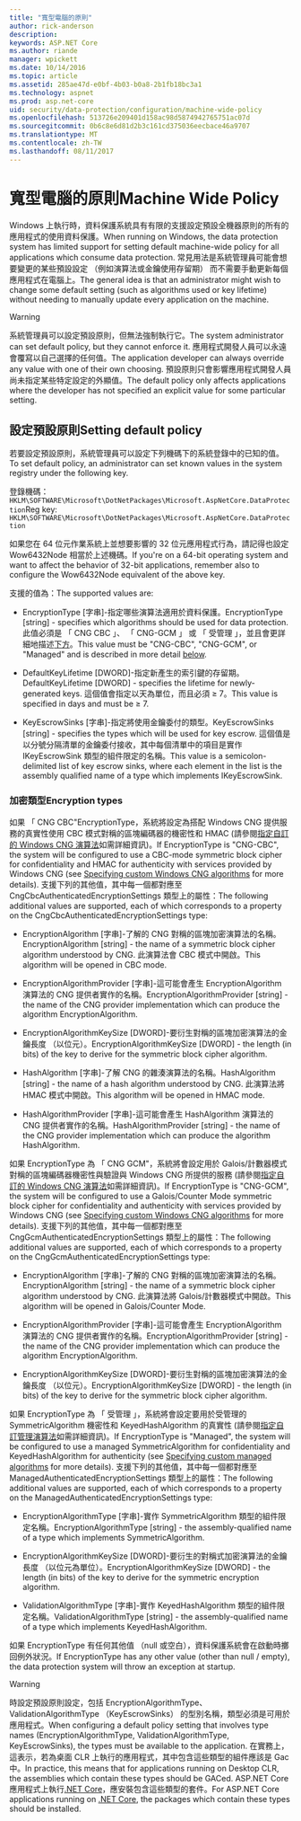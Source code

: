 ```yaml
---
title: "寬型電腦的原則"
author: rick-anderson
description: 
keywords: ASP.NET Core
ms.author: riande
manager: wpickett
ms.date: 10/14/2016
ms.topic: article
ms.assetid: 285ae47d-e0bf-4b03-b0a8-2b1fb18bc3a1
ms.technology: aspnet
ms.prod: asp.net-core
uid: security/data-protection/configuration/machine-wide-policy
ms.openlocfilehash: 513726e209401d158ac98d5874942765751ac07d
ms.sourcegitcommit: 0b6c8e6d81d2b3c161cd375036eecbace46a9707
ms.translationtype: MT
ms.contentlocale: zh-TW
ms.lasthandoff: 08/11/2017
---
```

# <a name="machine-wide-policy"></a><span data-ttu-id="f0af0-103">寬型電腦的原則</span><span class="sxs-lookup"><span data-stu-id="f0af0-103">Machine Wide Policy</span></span>

<a name=data-protection-configuration-machinewidepolicy></a>

<span data-ttu-id="f0af0-104">Windows 上執行時，資料保護系統具有有限的支援設定預設全機器原則的所有的應用程式的使用資料保護。</span><span class="sxs-lookup"><span data-stu-id="f0af0-104">When running on Windows, the data protection system has limited support for setting default machine-wide policy for all applications which consume data protection.</span></span> <span data-ttu-id="f0af0-105">常見用法是系統管理員可能會想要變更的某些預設設定 （例如演算法或金鑰使用存留期） 而不需要手動更新每個應用程式在電腦上。</span><span class="sxs-lookup"><span data-stu-id="f0af0-105">The general idea is that an administrator might wish to change some default setting (such as algorithms used or key lifetime) without needing to manually update every application on the machine.</span></span>

>[!WARNING]
> <span data-ttu-id="f0af0-106">系統管理員可以設定預設原則，但無法強制執行它。</span><span class="sxs-lookup"><span data-stu-id="f0af0-106">The system administrator can set default policy, but they cannot enforce it.</span></span> <span data-ttu-id="f0af0-107">應用程式開發人員可以永遠會覆寫以自己選擇的任何值。</span><span class="sxs-lookup"><span data-stu-id="f0af0-107">The application developer can always override any value with one of their own choosing.</span></span> <span data-ttu-id="f0af0-108">預設原則只會影響應用程式開發人員尚未指定某些特定設定的外顯值。</span><span class="sxs-lookup"><span data-stu-id="f0af0-108">The default policy only affects applications where the developer has not specified an explicit value for some particular setting.</span></span>

## <a name="setting-default-policy"></a><span data-ttu-id="f0af0-109">設定預設原則</span><span class="sxs-lookup"><span data-stu-id="f0af0-109">Setting default policy</span></span>

<span data-ttu-id="f0af0-110">若要設定預設原則，系統管理員可以設定下列機碼下的系統登錄中的已知的值。</span><span class="sxs-lookup"><span data-stu-id="f0af0-110">To set default policy, an administrator can set known values in the system registry under the following key.</span></span>

<span data-ttu-id="f0af0-111">登錄機碼：`HKLM\SOFTWARE\Microsoft\DotNetPackages\Microsoft.AspNetCore.DataProtection`</span><span class="sxs-lookup"><span data-stu-id="f0af0-111">Reg key: `HKLM\SOFTWARE\Microsoft\DotNetPackages\Microsoft.AspNetCore.DataProtection`</span></span>

<span data-ttu-id="f0af0-112">如果您在 64 位元作業系統上並想要影響的 32 位元應用程式行為，請記得也設定 Wow6432Node 相當於上述機碼。</span><span class="sxs-lookup"><span data-stu-id="f0af0-112">If you're on a 64-bit operating system and want to affect the behavior of 32-bit applications, remember also to configure the Wow6432Node equivalent of the above key.</span></span>

<span data-ttu-id="f0af0-113">支援的值為：</span><span class="sxs-lookup"><span data-stu-id="f0af0-113">The supported values are:</span></span>

* <span data-ttu-id="f0af0-114">EncryptionType [字串]-指定哪些演算法適用於資料保護。</span><span class="sxs-lookup"><span data-stu-id="f0af0-114">EncryptionType [string] - specifies which algorithms should be used for data protection.</span></span> <span data-ttu-id="f0af0-115">此值必須是 「 CNG CBC 」、 「 CNG-GCM 」 或 「 受管理 」，並且會更詳細地描述[下方](#data-protection-encryption-types)。</span><span class="sxs-lookup"><span data-stu-id="f0af0-115">This value must be "CNG-CBC", "CNG-GCM", or "Managed" and is described in more detail [below](#data-protection-encryption-types).</span></span>

* <span data-ttu-id="f0af0-116">DefaultKeyLifetime [DWORD]-指定新產生的索引鍵的存留期。</span><span class="sxs-lookup"><span data-stu-id="f0af0-116">DefaultKeyLifetime [DWORD] - specifies the lifetime for newly-generated keys.</span></span> <span data-ttu-id="f0af0-117">這個值會指定以天為單位，而且必須 ≥ 7。</span><span class="sxs-lookup"><span data-stu-id="f0af0-117">This value is specified in days and must be ≥ 7.</span></span>

* <span data-ttu-id="f0af0-118">KeyEscrowSinks [字串]-指定將使用金鑰委付的類型。</span><span class="sxs-lookup"><span data-stu-id="f0af0-118">KeyEscrowSinks [string] - specifies the types which will be used for key escrow.</span></span> <span data-ttu-id="f0af0-119">這個值是以分號分隔清單的金鑰委付接收，其中每個清單中的項目是實作 IKeyEscrowSink 類型的組件限定的名稱。</span><span class="sxs-lookup"><span data-stu-id="f0af0-119">This value is a semicolon-delimited list of key escrow sinks, where each element in the list is the assembly qualified name of a type which implements IKeyEscrowSink.</span></span>

<a name=data-protection-encryption-types></a>

### <a name="encryption-types"></a><span data-ttu-id="f0af0-120">加密類型</span><span class="sxs-lookup"><span data-stu-id="f0af0-120">Encryption types</span></span>

<span data-ttu-id="f0af0-121">如果 「 CNG CBC"EncryptionType，系統將設定為搭配 Windows CNG 提供服務的真實性使用 CBC 模式對稱的區塊編碼器的機密性和 HMAC (請參閱[指定自訂的 Windows CNG 演算法](overview.md#data-protection-changing-algorithms-cng)如需詳細資訊)。</span><span class="sxs-lookup"><span data-stu-id="f0af0-121">If EncryptionType is "CNG-CBC", the system will be configured to use a CBC-mode symmetric block cipher for confidentiality and HMAC for authenticity with services provided by Windows CNG (see [Specifying custom Windows CNG algorithms](overview.md#data-protection-changing-algorithms-cng) for more details).</span></span> <span data-ttu-id="f0af0-122">支援下列的其他值，其中每一個都對應至 CngCbcAuthenticatedEncryptionSettings 類型上的屬性：</span><span class="sxs-lookup"><span data-stu-id="f0af0-122">The following additional values are supported, each of which corresponds to a property on the CngCbcAuthenticatedEncryptionSettings type:</span></span>

* <span data-ttu-id="f0af0-123">EncryptionAlgorithm [字串]-了解的 CNG 對稱的區塊加密演算法的名稱。</span><span class="sxs-lookup"><span data-stu-id="f0af0-123">EncryptionAlgorithm [string] - the name of a symmetric block cipher algorithm understood by CNG.</span></span> <span data-ttu-id="f0af0-124">此演算法會 CBC 模式中開啟。</span><span class="sxs-lookup"><span data-stu-id="f0af0-124">This algorithm will be opened in CBC mode.</span></span>

* <span data-ttu-id="f0af0-125">EncryptionAlgorithmProvider [字串]-這可能會產生 EncryptionAlgorithm 演算法的 CNG 提供者實作的名稱。</span><span class="sxs-lookup"><span data-stu-id="f0af0-125">EncryptionAlgorithmProvider [string] - the name of the CNG provider implementation which can produce the algorithm EncryptionAlgorithm.</span></span>

* <span data-ttu-id="f0af0-126">EncryptionAlgorithmKeySize [DWORD]-要衍生對稱的區塊加密演算法的金鑰長度 （以位元）。</span><span class="sxs-lookup"><span data-stu-id="f0af0-126">EncryptionAlgorithmKeySize [DWORD] - the length (in bits) of the key to derive for the symmetric block cipher algorithm.</span></span>

* <span data-ttu-id="f0af0-127">HashAlgorithm [字串]-了解 CNG 的雜湊演算法的名稱。</span><span class="sxs-lookup"><span data-stu-id="f0af0-127">HashAlgorithm [string] - the name of a hash algorithm understood by CNG.</span></span> <span data-ttu-id="f0af0-128">此演算法將 HMAC 模式中開啟。</span><span class="sxs-lookup"><span data-stu-id="f0af0-128">This algorithm will be opened in HMAC mode.</span></span>

* <span data-ttu-id="f0af0-129">HashAlgorithmProvider [字串]-這可能會產生 HashAlgorithm 演算法的 CNG 提供者實作的名稱。</span><span class="sxs-lookup"><span data-stu-id="f0af0-129">HashAlgorithmProvider [string] - the name of the CNG provider implementation which can produce the algorithm HashAlgorithm.</span></span>

<span data-ttu-id="f0af0-130">如果 EncryptionType 為 「 CNG GCM"，系統將會設定用於 Galois/計數器模式對稱的區塊編碼器機密性與驗證與 Windows CNG 所提供的服務 (請參閱[指定自訂的 Windows CNG 演算法](overview.md#data-protection-changing-algorithms-cng)如需詳細資訊)。</span><span class="sxs-lookup"><span data-stu-id="f0af0-130">If EncryptionType is "CNG-GCM", the system will be configured to use a Galois/Counter Mode symmetric block cipher for confidentiality and authenticity with services provided by Windows CNG (see [Specifying custom Windows CNG algorithms](overview.md#data-protection-changing-algorithms-cng) for more details).</span></span> <span data-ttu-id="f0af0-131">支援下列的其他值，其中每一個都對應至 CngGcmAuthenticatedEncryptionSettings 類型上的屬性：</span><span class="sxs-lookup"><span data-stu-id="f0af0-131">The following additional values are supported, each of which corresponds to a property on the CngGcmAuthenticatedEncryptionSettings type:</span></span>

* <span data-ttu-id="f0af0-132">EncryptionAlgorithm [字串]-了解的 CNG 對稱的區塊加密演算法的名稱。</span><span class="sxs-lookup"><span data-stu-id="f0af0-132">EncryptionAlgorithm [string] - the name of a symmetric block cipher algorithm understood by CNG.</span></span> <span data-ttu-id="f0af0-133">此演算法將 Galois/計數器模式中開啟。</span><span class="sxs-lookup"><span data-stu-id="f0af0-133">This algorithm will be opened in Galois/Counter Mode.</span></span>

* <span data-ttu-id="f0af0-134">EncryptionAlgorithmProvider [字串]-這可能會產生 EncryptionAlgorithm 演算法的 CNG 提供者實作的名稱。</span><span class="sxs-lookup"><span data-stu-id="f0af0-134">EncryptionAlgorithmProvider [string] - the name of the CNG provider implementation which can produce the algorithm EncryptionAlgorithm.</span></span>

* <span data-ttu-id="f0af0-135">EncryptionAlgorithmKeySize [DWORD]-要衍生對稱的區塊加密演算法的金鑰長度 （以位元）。</span><span class="sxs-lookup"><span data-stu-id="f0af0-135">EncryptionAlgorithmKeySize [DWORD] - the length (in bits) of the key to derive for the symmetric block cipher algorithm.</span></span>

<span data-ttu-id="f0af0-136">如果 EncryptionType 為 「 受管理 」，系統將會設定要用於受管理的 SymmetricAlgorithm 機密性和 KeyedHashAlgorithm 的真實性 (請參閱[指定自訂管理演算法](overview.md#data-protection-changing-algorithms-custom-managed)如需詳細資訊)。</span><span class="sxs-lookup"><span data-stu-id="f0af0-136">If EncryptionType is "Managed", the system will be configured to use a managed SymmetricAlgorithm for confidentiality and KeyedHashAlgorithm for authenticity (see [Specifying custom managed algorithms](overview.md#data-protection-changing-algorithms-custom-managed) for more details).</span></span> <span data-ttu-id="f0af0-137">支援下列的其他值，其中每一個都對應至 ManagedAuthenticatedEncryptionSettings 類型上的屬性：</span><span class="sxs-lookup"><span data-stu-id="f0af0-137">The following additional values are supported, each of which corresponds to a property on the ManagedAuthenticatedEncryptionSettings type:</span></span>

* <span data-ttu-id="f0af0-138">EncryptionAlgorithmType [字串]-實作 SymmetricAlgorithm 類型的組件限定名稱。</span><span class="sxs-lookup"><span data-stu-id="f0af0-138">EncryptionAlgorithmType [string] - the assembly-qualified name of a type which implements SymmetricAlgorithm.</span></span>

* <span data-ttu-id="f0af0-139">EncryptionAlgorithmKeySize [DWORD]-要衍生的對稱式加密演算法的金鑰長度 （以位元為單位）。</span><span class="sxs-lookup"><span data-stu-id="f0af0-139">EncryptionAlgorithmKeySize [DWORD] - the length (in bits) of the key to derive for the symmetric encryption algorithm.</span></span>

* <span data-ttu-id="f0af0-140">ValidationAlgorithmType [字串]-實作 KeyedHashAlgorithm 類型的組件限定名稱。</span><span class="sxs-lookup"><span data-stu-id="f0af0-140">ValidationAlgorithmType [string] - the assembly-qualified name of a type which implements KeyedHashAlgorithm.</span></span>

<span data-ttu-id="f0af0-141">如果 EncryptionType 有任何其他值 （null 或空白），資料保護系統會在啟動時擲回例外狀況。</span><span class="sxs-lookup"><span data-stu-id="f0af0-141">If EncryptionType has any other value (other than null / empty), the data protection system will throw an exception at startup.</span></span>

>[!WARNING]
> <span data-ttu-id="f0af0-142">時設定預設原則設定，包括 EncryptionAlgorithmType、 ValidationAlgorithmType （KeyEscrowSinks） 的型別名稱，類型必須是可用於應用程式。</span><span class="sxs-lookup"><span data-stu-id="f0af0-142">When configuring a default policy setting that involves type names (EncryptionAlgorithmType, ValidationAlgorithmType, KeyEscrowSinks), the types must be available to the application.</span></span> <span data-ttu-id="f0af0-143">在實務上，這表示，若為桌面 CLR 上執行的應用程式，其中包含這些類型的組件應該是 Gac 中。</span><span class="sxs-lookup"><span data-stu-id="f0af0-143">In practice, this means that for applications running on Desktop CLR, the assemblies which contain these types should be GACed.</span></span> <span data-ttu-id="f0af0-144">ASP.NET Core 應用程式上執行[.NET Core](https://microsoft.com/net/core)，應安裝包含這些類型的套件。</span><span class="sxs-lookup"><span data-stu-id="f0af0-144">For ASP.NET Core applications running on [.NET Core](https://microsoft.com/net/core), the packages which contain these types should be installed.</span></span>
